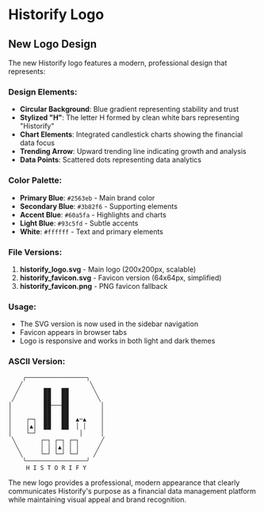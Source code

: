 # Historify Logo

## New Logo Design

The new Historify logo features a modern, professional design that represents:

### Design Elements:
- **Circular Background**: Blue gradient representing stability and trust
- **Stylized "H"**: The letter H formed by clean white bars representing "Historify"
- **Chart Elements**: Integrated candlestick charts showing the financial data focus
- **Trending Arrow**: Upward trending line indicating growth and analysis
- **Data Points**: Scattered dots representing data analytics

### Color Palette:
- **Primary Blue**: `#2563eb` - Main brand color
- **Secondary Blue**: `#3b82f6` - Supporting elements
- **Accent Blue**: `#60a5fa` - Highlights and charts
- **Light Blue**: `#93c5fd` - Subtle accents
- **White**: `#ffffff` - Text and primary elements

### File Versions:
1. **historify_logo.svg** - Main logo (200x200px, scalable)
2. **historify_favicon.svg** - Favicon version (64x64px, simplified)
3. **historify_favicon.png** - PNG favicon fallback

### Usage:
- The SVG version is now used in the sidebar navigation
- Favicon appears in browser tabs
- Logo is responsive and works in both light and dark themes

### ASCII Version:
```
    ╭─────────────────╮
   ╱                   ╲
  ╱       ██   ██       ╲
 ╱        ██   ██        ╲
│         ██───██         │
│         ██   ██         │
│    ┌─┐  ██   ██  ▲─▲    │
│    │▲│  ██   ██  │ │    │
│    └─┘            │     │
 ╲       ┌─┐ ┌─┐ ┌─┐      ╱
  ╲      │ │ │▲│ │ │     ╱
   ╲     └─┘ └─┘ └─┘    ╱
    ╰─────────────────╯
     H I S T O R I F Y
```

The new logo provides a professional, modern appearance that clearly communicates Historify's purpose as a financial data management platform while maintaining visual appeal and brand recognition.